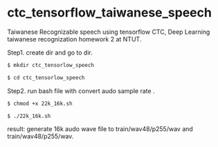 # ctc_tensorflow_taiwanese_speech
Taiwanese Recognizable speech using tensorflow CTC, Deep Learning taiwanese recognization homework 2 at NTUT.

Step1. create dir and go to dir.

``` bash
$ mkdir ctc_tensorlow_speech
```

``` bash
$ cd ctc_tensorlow_speech
```

Step2. run bash file with convert audo sample rate .

``` bash
$ chmod +x 22k_16k.sh
```

``` bash
$ ./22k_16k.sh
```

result: generate 16k audo wave file to train/wav48/p255/wav and train/wav48/p255/wav.
